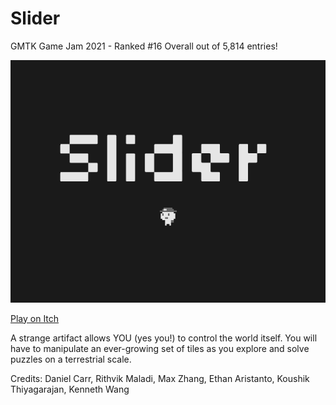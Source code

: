 # Slider
GMTK Game Jam 2021 - Ranked #16 Overall out of 5,814 entries!

![Image](Slider/Assets/Sprites/title.png?raw=true "Title")

[Play on Itch](https://randomerz.itch.io/slider)

A strange artifact allows YOU (yes you!) to control the world itself. You will have to manipulate an ever-growing set of tiles as you explore and solve puzzles on a terrestrial scale.

Credits: Daniel Carr, Rithvik Maladi, Max Zhang, Ethan Aristanto, Koushik Thiyagarajan, Kenneth Wang
